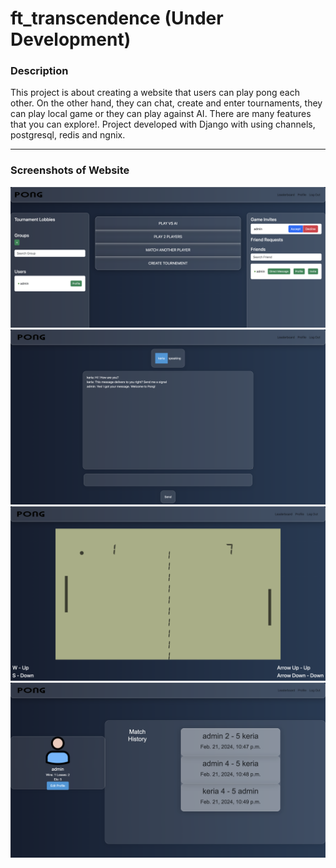 # ft_transcendence (Under Development)

### Description
This project is about creating a website that users can play pong each other. On the other hand, they can chat, create and enter tournaments, they can play local game or they can play against AI. There are many features that you can explore!. Project developed with Django with using channels, postgresql, redis and ngnix.


***
### Screenshots of Website
![pong1](/screenshots/pong1.png)
![pong2](/screenshots/pong2.png)
![pong3](/screenshots/pong3.png)
![pong4](/screenshots/pong4.png)
